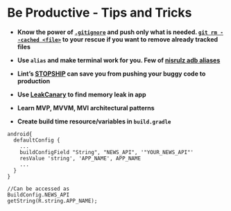 # Be Productive - Tips and Tricks

+ **Know the power of [`.gitignore`](https://stackoverflow.com/a/17803964/5629056) and push only what is needed. [`git rm --cached <file>`](https://stackoverflow.com/a/1274447/5629056) to your rescue if you want to remove already tracked files**

+ **Use `alias` and make terminal work for you. Few of [nisrulz adb aliases](https://gist.github.com/nisrulz/b0e79f2b3e27f99ca8b5dba9db6281ec)**

+ **Lint’s [STOPSHIP](https://medium.com/@naveentp/lints-stopship-can-save-you-from-pushing-your-buggy-code-to-production-4fa0db40d9b1) can save you from pushing your buggy code to production**

+ **Use [LeakCanary](https://github.com/square/leakcanary) to find memory leak in app**

+ **Learn MVP, MVVM, MVI architectural patterns**

+ **Create build time resource/variables in `build.gradle`**
```
android{
  defaultConfig {
    ...
    buildConfigField "String", "NEWS_API", '"YOUR_NEWS_API"'
    resValue 'string', 'APP_NAME', APP_NAME
    ...
  }
}

//Can be accessed as
BuildConfig.NEWS_API
getString(R.string.APP_NAME);
``` 